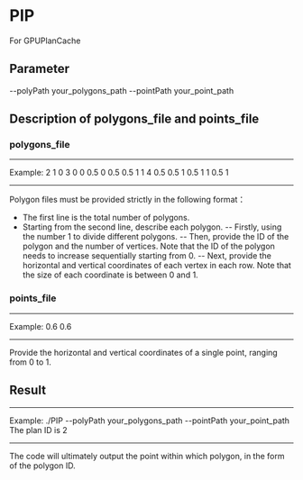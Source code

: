 # PIP
For GPUPlanCache

## Parameter
--polyPath your_polygons_path
--pointPath your_point_path

## Description of polygons_file and points_file
### polygons_file
****************
Example:
2
1
0 3
0 0
0.5 0
0.5 0.5
1
1 4
0.5 0.5
1 0.5
1 1
0.5 1
****************
Polygon files must be provided strictly in the following format：
- The first line is the total number of polygons.
- Starting from the second line, describe each polygon.
  -- Firstly, using the number 1 to divide different polygons.
  -- Then, provide the ID of the polygon and the number of vertices. Note that the ID of the polygon needs to increase sequentially starting from 0.
  -- Next, provide the horizontal and vertical coordinates of each vertex in each row. Note that the size of each coordinate is between 0 and 1.

### points_file
****************
Example:
0.6 0.6
****************
Provide the horizontal and vertical coordinates of a single point, ranging from 0 to 1.

## Result
****************
Example:
./PIP --polyPath your_polygons_path --pointPath your_point_path
The plan ID is 2
****************
The code will ultimately output the point within which polygon, in the form of the polygon ID.
  
